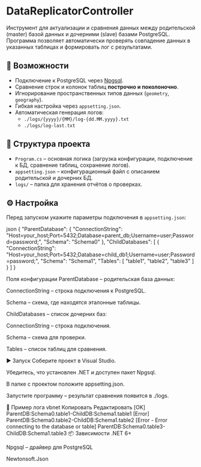 # DataReplicatorController

Инструмент для актуализации и сравнения данных между родительской (master) базой данных и дочерними (slave) базами PostgreSQL.  
Программа позволяет автоматически проверять совпадение данных в указанных таблицах и формировать лог с результатами.

## 🚀 Возможности
- Подключение к PostgreSQL через [Npgsql](https://www.npgsql.org/).
- Сравнение строк и колонок таблиц **построчно и поколоночно**.
- Игнорирование пространственных типов данных (`geometry`, `geography`).
- Гибкая настройка через `appsetting.json`.
- Автоматическая генерация логов:
  - `./logs/{yyyy}/{MM}/log-{dd.MM.yyyy}.txt`
  - `./logs/log-last.txt`

## 📂 Структура проекта
- `Program.cs` – основная логика (загрузка конфигурации, подключение к БД, сравнение таблиц, сохранение логов).
- `appsetting.json` – конфигурационный файл с описанием родительской и дочерних БД.
- `logs/` – папка для хранения отчётов о проверках.

## ⚙️ Настройка
Перед запуском укажите параметры подключения в `appsetting.json`:

json
{
  "ParentDatabase": {
    "ConnectionString": "Host=your_host;Port=5432;Database=parent_db;Username=user;Password=password;",
    "Schema": "Schema0"
  },
  "ChildDatabases": [
    {
      "ConnectionString": "Host=your_host;Port=5432;Database=child_db1;Username=user;Password=password;",
      "Schema": "Schema1",
      "Tables": [ "table1", "table2", "table3" ]
    }
  ]
}

Поля конфигурации
ParentDatabase – родительская база данных:

ConnectionString – строка подключения к PostgreSQL.

Schema – схема, где находятся эталонные таблицы.

ChildDatabases – список дочерних баз:

ConnectionString – строка подключения.

Schema – схема для проверки.

Tables – список таблиц для сравнения.

▶️ Запуск
Соберите проект в Visual Studio.

Убедитесь, что установлен .NET и доступен пакет Npgsql.

В папке с проектом положите appsetting.json.

Запустите программу – результат сравнения появится в ./logs.

📝 Пример лога
vbnet
Копировать
Редактировать
[OK] ParentDB:Schema0.table1-ChildDB:Schema1.table1
[Error] ParentDB:Schema0.table2-ChildDB:Schema1.table2
[Error - Error connecting to the database or table] ParentDB:Schema0.table3-ChildDB:Schema1.table3
📦 Зависимости
.NET 6+

Npgsql – драйвер для PostgreSQL

Newtonsoft.Json
